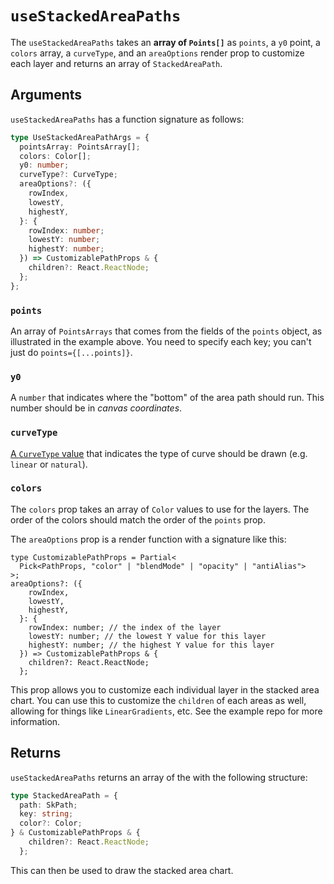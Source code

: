 # `useStackedAreaPaths`

The `useStackedAreaPaths` takes an **array of `Points[]`** as `points`, a `y0` point, a `colors` array, a `curveType`, and an `areaOptions` render prop to customize each layer and returns an array of `StackedAreaPath`.

## Arguments

`useStackedAreaPaths` has a function signature as follows:

```ts
type UseStackedAreaPathArgs = {
  pointsArray: PointsArray[];
  colors: Color[];
  y0: number;
  curveType?: CurveType;
  areaOptions?: ({
    rowIndex,
    lowestY,
    highestY,
  }: {
    rowIndex: number;
    lowestY: number;
    highestY: number;
  }) => CustomizablePathProps & {
    children?: React.ReactNode;
  };
};
```

### `points`

An array of `PointsArrays` that comes from the fields of the `points` object, as illustrated in the example above. You need to specify each key; you can't just do `points={[...points]}`.

### `y0`

A `number` that indicates where the "bottom" of the area path should run. This number should be in _canvas coordinates_.

### `curveType`

[A `CurveType` value](./use-area-path.md#options) that indicates the type of curve should be drawn (e.g. `linear` or `natural`).

### `colors`

The `colors` prop takes an array of `Color` values to use for the layers. The order of the colors should match the order of the `points` prop.

The `areaOptions` prop is a render function with a signature like this:

```tsx
type CustomizablePathProps = Partial<
  Pick<PathProps, "color" | "blendMode" | "opacity" | "antiAlias">
>;
areaOptions?: ({
    rowIndex,
    lowestY,
    highestY,
  }: {
    rowIndex: number; // the index of the layer
    lowestY: number; // the lowest Y value for this layer
    highestY: number; // the highest Y value for this layer
  }) => CustomizablePathProps & {
    children?: React.ReactNode;
  };
```

This prop allows you to customize each individual layer in the stacked area chart. You can use this to customize the `children` of each areas as well, allowing for things like `LinearGradients`, etc. See the example repo for more information.

## Returns

`useStackedAreaPaths` returns an array of the with the following structure:

```ts
type StackedAreaPath = {
  path: SkPath;
  key: string;
  color?: Color;
} & CustomizablePathProps & {
    children?: React.ReactNode;
  };
```

This can then be used to draw the stacked area chart.
